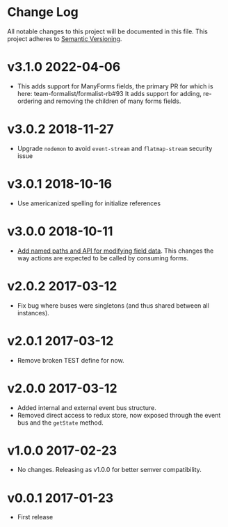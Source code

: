 # Change Log

All notable changes to this project will be documented in this file.
This project adheres to [Semantic Versioning](http://semver.org/).

# v3.1.0 2022-04-06

* This adds support for ManyForms fields, the primary PR for which is here: team-formalist/formalist-rb#93  It adds support for adding, re-ordering and removing the children of many forms fields.

# v3.0.2 2018-11-27

* Upgrade `nodemon` to avoid `event-stream` and `flatmap-stream` security issue

# v3.0.1 2018-10-16

* Use americanized spelling for initialize references

# v3.0.0 2018-10-11

* [Add named paths and API for modifying field data](https://github.com/icelab/formalist-compose/pull/20). This changes the way actions are expected to be called by consuming forms.

# v2.0.2 2017-03-12

* Fix bug where buses were singletons (and thus shared between all instances).

# v2.0.1 2017-03-12

* Remove broken TEST define for now.

# v2.0.0 2017-03-12

* Added internal and external event bus structure.
* Removed direct access to redux store, now exposed through the event bus and the `getState` method.

# v1.0.0 2017-02-23

* No changes. Releasing as v1.0.0 for better semver compatibility.

# v0.0.1 2017-01-23

* First release
